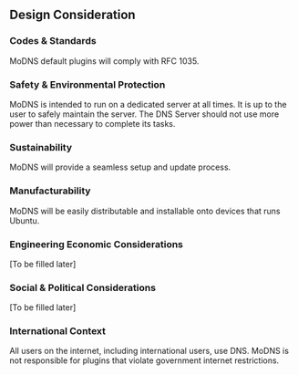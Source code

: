 ## Design Consideration

### Codes & Standards

MoDNS default plugins will comply with RFC 1035.


### Safety & Environmental Protection

MoDNS is intended to run on a dedicated server at all times. It is up to the user to safely maintain the server. The DNS Server should not use more power than necessary to complete its tasks.


### Sustainability

MoDNS will provide a seamless setup and update process.


### Manufacturability

MoDNS will be easily distributable and installable onto devices that runs Ubuntu.


### Engineering Economic Considerations

[To be filled later]

### Social & Political Considerations

[To be filled later]

### International Context

All users on the internet, including international users, use DNS. MoDNS is not responsible for plugins that violate government internet restrictions.